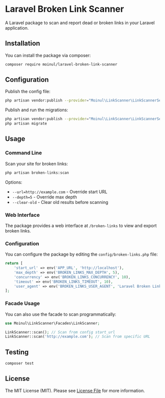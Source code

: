 <!-- README.md -->
# Laravel Broken Link Scanner

A Laravel package to scan and report dead or broken links in your Laravel application.

## Installation

You can install the package via composer:

```bash
composer require moinul/laravel-broken-link-scanner
```

## Configuration

Publish the config file:

```bash
php artisan vendor:publish --provider="Moinul\LinkScanner\LinkScannerServiceProvider" --tag="config"
```

Publish and run the migrations:

```bash
php artisan vendor:publish --provider="Moinul\LinkScanner\LinkScannerServiceProvider" --tag="migrations"
php artisan migrate
```

## Usage

### Command Line

Scan your site for broken links:

```bash
php artisan broken-links:scan
```

Options:
- `--url=http://example.com` - Override start URL
- `--depth=5` - Override max depth
- `--clear-old` - Clear old results before scanning

### Web Interface

The package provides a web interface at `/broken-links` to view and export broken links.

### Configuration

You can configure the package by editing the `config/broken-links.php` file:

```php
return [
    'start_url' => env('APP_URL', 'http://localhost'),
    'max_depth' => env('BROKEN_LINKS_MAX_DEPTH', 5),
    'concurrency' => env('BROKEN_LINKS_CONCURRENCY', 10),
    'timeout' => env('BROKEN_LINKS_TIMEOUT', 10),
    'user_agent' => env('BROKEN_LINKS_USER_AGENT', 'Laravel Broken Link Scanner'),
];
```

### Facade Usage

You can also use the facade to scan programmatically:

```php
use Moinul\LinkScanner\Facades\LinkScanner;

LinkScanner::scan(); // Scan from config start_url
LinkScanner::scan('http://example.com'); // Scan from specific URL
```

## Testing

```bash
composer test
```

## License

The MIT License (MIT). Please see [License File](LICENSE.md) for more information.
